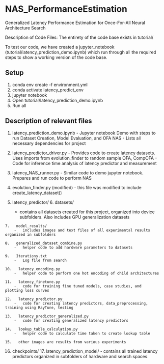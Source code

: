 # NAS_PerformanceEstimation
Generalized Latency Performance Estimation for Once-For-All Neural Architecture Search

Description of Code Files:
The entirety of the code base exists in tutorial/

To test our code, we have created a jupyter_notebook (tutorial/latency_prediction_demo.ipynb) which run through
all the required steps to show a working version of the code base.


## Setup
1. conda env create -f environment.yml
2. conda activate latency_predict_env
3. jupyter notebook
4. Open tutorial/latency_prediction_demo.ipynb
5. Run all


## Description of relevant files

1.   latency_prediction_demo.ipynb
    -   Jupyter notebook Demo with steps to run Dataset Creation, Model Evaluation, and OFA NAS
    -   Lists all necessary dependencies for project

2.   latency_predictor_driver.py
    -   Provides code to create latency datasets. Uses imports from evolution_finder to random sample OFA, CompOFA
    -   Code for inference time analysis of latency predictor and measurement

3.   latency_NAS_runner.py
    -   Similar code to demo jupyter notebook. Prepares and run code to perform NAS


4.   evolution_finder.py (modified)
    -   this file was modified to include create_latency_dataset()

5.   latency_predictor/
    6.   datasets/
        -   contains all datasets created for this project, organized into device subfolders. Also includes GPU generalization datasets
    
    7.   model_results/
        -   includes images and text files of all experimental results organized in subfolders
    
    8.   generalized_dataset_combine.py
        -   helper code to add hardware parameters to datasets
    
    9.   Iterations.txt
        -   Log file from search
    
    10.   latency_encoding.py
        -   helper code to perform one hot encoding of child architectures
    
    11.   latency_finetune.py
        -   code for training fine tuned models, case studies, and plotting loss curves
    
    12.   latency_predictor.py
        -   code for creating latency predictors, data_preprocessing, training using RayTune, testing
    
    13.   latency_predictor_generalized.py
        -   code for creating generalized latency predictors
    
    14.   lookup_table_calculation.py
        -   helper code to calculate time taken to create lookup table
    
    15.   other images are results from various experiments


16. checkpoints/
    17.   latency_prediction_model/
        -   contains all trained latency predictors organized in subfolders of hardware and search spaces
